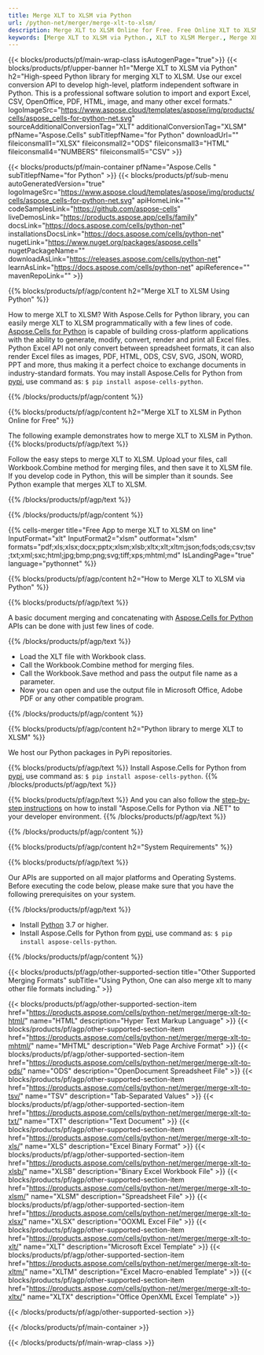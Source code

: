 ```yaml
---
title: Merge XLT to XLSM via Python 
url: /python-net/merger/merge-xlt-to-xlsm/ 
description: Merge XLT to XLSM Online for Free. Free Online XLT to XLSM Merger. Merge XLT to Word, Excel, PPTX, PDF, JPG, HTML, ODS, SVG, XPS and more.
keywords: [Merge XLT to XLSM via Python., XLT to XLSM Merger., Merge XLT to XLSM Online for Free]
---
```


{{< blocks/products/pf/main-wrap-class isAutogenPage="true">}}
{{< blocks/products/pf/upper-banner h1="Merge XLT to XLSM via Python" h2="High-speed Python library for merging XLT to XLSM. Use our excel conversion API to develop high-level, platform independent software in Python. This is a professional software solution to import and export Excel, CSV, OpenOffice, PDF, HTML, image, and many other excel formats." logoImageSrc="https://www.aspose.cloud/templates/aspose/img/products/cells/aspose_cells-for-python-net.svg" sourceAdditionalConversionTag="XLT" additionalConversionTag="XLSM" pfName="Aspose.Cells" subTitlepfName="for Python" downloadUrl="" fileiconsmall1="XLSX" fileiconsmall2="ODS" fileiconsmall3="HTML" fileiconsmall4="NUMBERS" fileiconsmall5="CSV" >}}

{{< blocks/products/pf/main-container pfName="Aspose.Cells " subTitlepfName="for Python" >}}
{{< blocks/products/pf/sub-menu autoGeneratedVersion="true" logoImageSrc="https://www.aspose.cloud/templates/aspose/img/products/cells/aspose_cells-for-python-net.svg" apiHomeLink="" codeSamplesLink="https://github.com/aspose-cells" liveDemosLink="https://products.aspose.app/cells/family" docsLink="https://docs.aspose.com/cells/python-net" installationsDocsLink="https://docs.aspose.com/cells/python-net" nugetLink="https://www.nuget.org/packages/aspose.cells" nugetPackageName="" downloadAsLink="https://releases.aspose.com/cells/python-net" learnAsLink="https://docs.aspose.com/cells/python-net" apiReference="" mavenRepoLink="" >}}

{{% blocks/products/pf/agp/content h2="Merge XLT to XLSM Using Python" %}}

How to merge XLT to XLSM? With Aspose.Cells for Python library, you can easily merge XLT to XLSM programmatically with  a few lines of code. [Aspose.Cells for Python](https://pypi.org/project/aspose-cells-python) is capable of building cross-platform applications with the ability to generate, modify, convert, render and print all Excel files. Python Excel API not only convert between spreadsheet formats, it can also render Excel files as images, PDF, HTML, ODS, CSV, SVG, JSON, WORD, PPT and more, thus making it a perfect choice to exchange documents in industry-standard formats. You may install Aspose.Cells for Python from <a href="https://pypi.org/project/aspose-cells/">pypi</a>, use command as: <code>$ pip install aspose-cells-python</code>.


{{% /blocks/products/pf/agp/content %}}

{{% blocks/products/pf/agp/content h2="Merge XLT to XLSM in Python Online for Free" %}}

The following example demonstrates how to merge XLT to XLSM in Python.
{{% blocks/products/pf/agp/text %}}

Follow the easy steps to merge XLT to XLSM. Upload your files, call Workbook.Combine method for merging files, and then save it to XLSM file. If you develop code in Python, this will be simpler than it sounds. See Python example that merges XLT to XLSM.

{{% /blocks/products/pf/agp/text %}}

{{% /blocks/products/pf/agp/content %}}

{{% cells-merger title="Free App to merge XLT to XLSM on line" InputFormat="xlt" InputFormat2="xlsm" outformat="xlsm" formats="pdf;xls;xlsx;docx;pptx;xlsm;xlsb;xltx;xlt;xltm;json;fods;ods;csv;tsv;txt;xml;sxc;html;jpg;bmp;png;svg;tiff;xps;mhtml;md" IsLandingPage="true" language="pythonnet" %}}

{{% blocks/products/pf/agp/content h2="How to Merge XLT to XLSM via Python" %}}

{{% blocks/products/pf/agp/text %}}

 A basic document merging and concatenating with [Aspose.Cells for Python](https://products.aspose.com/cells/python-net) APIs can be done with just few lines of code.

{{% /blocks/products/pf/agp/text %}}

+  Load the XLT file with Workbook class.
+  Call the Workbook.Combine method for merging files.
+  Call the Workbook.Save method and pass the output file name as a parameter.
+  Now you can open and use the output file in Microsoft Office, Adobe PDF or any other compatible program.

{{% /blocks/products/pf/agp/content %}}

{{% blocks/products/pf/agp/content h2="Python library to merge XLT to XLSM" %}}

We host our Python packages in PyPi repositories.

{{% blocks/products/pf/agp/text %}}
Install Aspose.Cells for Python from <a href="https://pypi.org/project/aspose-cells-python/">pypi</a>, use command as: <code>$ pip install aspose-cells-python</code>.
{{% /blocks/products/pf/agp/text %}}

{{% blocks/products/pf/agp/text %}}
And you can also follow the [step-by-step instructions](https://docs.aspose.com/cells/python-net/getting-started/) on how to install "Aspose.Cells for Python via .NET" to your developer environment.
{{% /blocks/products/pf/agp/text %}}


{{% /blocks/products/pf/agp/content %}}

 
{{% blocks/products/pf/agp/content h2="System Requirements" %}}

{{% blocks/products/pf/agp/text %}}

Our APIs are supported on all major platforms and Operating Systems. Before executing the code below, please make sure that you have the following prerequisites on your system.

{{% /blocks/products/pf/agp/text %}}

- Install [Python](https://www.python.org/downloads/) 3.7 or higher. 
- Install Aspose.Cells for Python from <a href="https://pypi.org/project/aspose-cells-python/">pypi</a>, use command as: <code>$ pip install aspose-cells-python</code>.


{{% /blocks/products/pf/agp/content %}}


{{< blocks/products/pf/agp/other-supported-section title="Other Supported Merging Formats" subTitle="Using Python, One can also merge xlt to many other file formats including." >}}

{{< blocks/products/pf/agp/other-supported-section-item href="https://products.aspose.com/cells/python-net/merger/merge-xlt-to-html/" name="HTML" description="Hyper Text Markup Language" >}}
{{< blocks/products/pf/agp/other-supported-section-item href="https://products.aspose.com/cells/python-net/merger/merge-xlt-to-mhtml/" name="MHTML" description="Web Page Archive Format" >}}
{{< blocks/products/pf/agp/other-supported-section-item href="https://products.aspose.com/cells/python-net/merger/merge-xlt-to-ods/" name="ODS" description="OpenDocument Spreadsheet File" >}}
{{< blocks/products/pf/agp/other-supported-section-item href="https://products.aspose.com/cells/python-net/merger/merge-xlt-to-tsv/" name="TSV" description="Tab-Separated Values" >}}
{{< blocks/products/pf/agp/other-supported-section-item href="https://products.aspose.com/cells/python-net/merger/merge-xlt-to-txt/" name="TXT" description="Text Document" >}}
{{< blocks/products/pf/agp/other-supported-section-item href="https://products.aspose.com/cells/python-net/merger/merge-xlt-to-xls/" name="XLS" description="Excel Binary Format" >}}
{{< blocks/products/pf/agp/other-supported-section-item href="https://products.aspose.com/cells/python-net/merger/merge-xlt-to-xlsb/" name="XLSB" description="Binary Excel Workbook File" >}}
{{< blocks/products/pf/agp/other-supported-section-item href="https://products.aspose.com/cells/python-net/merger/merge-xlt-to-xlsm/" name="XLSM" description="Spreadsheet File" >}}
{{< blocks/products/pf/agp/other-supported-section-item href="https://products.aspose.com/cells/python-net/merger/merge-xlt-to-xlsx/" name="XLSX" description="OOXML Excel File" >}}
{{< blocks/products/pf/agp/other-supported-section-item href="https://products.aspose.com/cells/python-net/merger/merge-xlt-to-xlt/" name="XLT" description="Microsoft Excel Template" >}}
{{< blocks/products/pf/agp/other-supported-section-item href="https://products.aspose.com/cells/python-net/merger/merge-xlt-to-xltm/" name="XLTM" description="Excel Macro-enabled Template" >}}
{{< blocks/products/pf/agp/other-supported-section-item href="https://products.aspose.com/cells/python-net/merger/merge-xlt-to-xltx/" name="XLTX" description="Office OpenXML Excel Template" >}}

{{< /blocks/products/pf/agp/other-supported-section >}}

{{< /blocks/products/pf/main-container >}}
    
{{< /blocks/products/pf/main-wrap-class >}}
